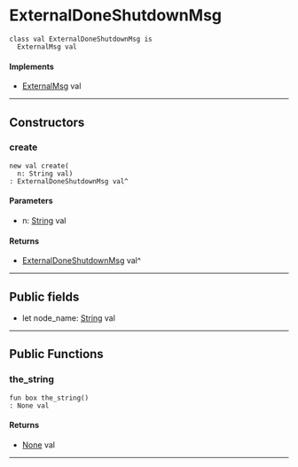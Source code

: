 # ExternalDoneShutdownMsg

```pony
class val ExternalDoneShutdownMsg is
  ExternalMsg val
```

#### Implements

* [ExternalMsg](wallaroo_labs-messages-ExternalMsg) val

---

## Constructors

### create

```pony
new val create(
  n: String val)
: ExternalDoneShutdownMsg val^
```
#### Parameters

*   n: [String](builtin-String) val

#### Returns

* [ExternalDoneShutdownMsg](wallaroo_labs-messages-ExternalDoneShutdownMsg) val^

---

## Public fields

* let node_name: [String](builtin-String) val

---

## Public Functions

### the_string

```pony
fun box the_string()
: None val
```

#### Returns

* [None](builtin-None) val

---

